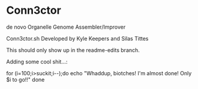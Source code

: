 Conn3ctor
=========

de novo Organelle Genome Assembler/Improver

Conn3ctor.sh
Developed by Kyle Keepers and Silas Tittes


This should only show up in the readme-edits branch.

Adding some cool shit...:

for (i=100;i>suckit;i--);do
echo "Whaddup, biotches!  I'm almost done!  Only $i to go!!"
done
